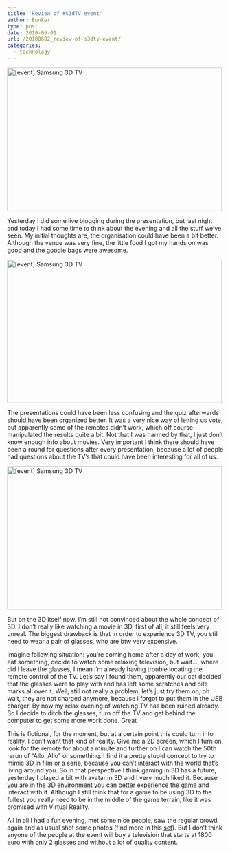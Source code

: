 ```yaml
---
title: 'Review of #s3dTV event'
author: Bunker
type: post
date: 2010-06-01
url: /20100602_review-of-s3dtv-event/
categories:
  - technology
---
```

[<img src="http://farm5.static.flickr.com/4013/4657447871_4b8eb83963.jpg" width="500" height="333" alt="[event] Samsung 3D TV" />][1]

Yesterday I did some live blogging during the presentation, but last night and today I had some time to think about the evening and all the stuff we&#8217;ve seen. My initial thoughts are, the organisation could have been a bit better. Although the venue was very fine, the little food I got my hands on was good and the goodie bags were awesome.

[<img src="http://farm5.static.flickr.com/4045/4657467635_1ccec7c748.jpg" width="500" height="333" alt="[event] Samsung 3D TV" />][2]

The presentations could have been less confusing and the quiz afterwards should have been organized better. It was a very nice way of letting us vote, but apparently some of the remotes didn&#8217;t work, which off course manipulated the results quite a bit. Not that I was harmed by that, I just don&#8217;t know enough info about movies. Very important I think there should have been a round for questions after every presentation, because a lot of people had questions about the TV&#8217;s that could have been interesting for all of us.

[<img src="http://farm2.static.flickr.com/1297/4658046626_f92658a20b.jpg" width="500" height="333" alt="[event] Samsung 3D TV" />][3]

But on the 3D itself now. I&#8217;m still not convinced about the whole concept of 3D. I don&#8217;t really like watching a movie in 3D, first of all, it still feels very unreal. The biggest drawback is that in order to experience 3D TV, you still need to wear a pair of glasses, who are btw very expensive. 

Imagine following situation: you&#8217;re coming home after a day of work, you eat something, decide to watch some relaxing television, but wait&#8230;, where did I leave the glasses, I mean I&#8217;m already having trouble locating the remote control of the TV. Let&#8217;s say I found them, apparently our cat decided that the glasses were to play with and has left some scratches and bite marks all over it. Well, still not really a problem, let&#8217;s just try them on, oh wait, they are not charged anymore, because i forgot to put them in the USB charger. By now my relax evening of watching TV has been ruined already. So I decide to ditch the glasses, turn off the TV and get behind the computer to get some more work done. Great

This is fictional, for the moment, but at a certain point this could turn into reality. I don&#8217;t want that kind of reality. Give me a 2D screen, which I turn on, look for the remote for about a minute and further on I can watch the 50th rerun of &#8220;Allo, Allo&#8221; or something. I find it a pretty stupid concept to try to mimic 3D in film or a serie, because you can&#8217;t interact with the world that&#8217;s living around you. So in that perspective I think gaming in 3D has a future, yesterday I played a bit with avatar in 3D and I very much liked it. Because you are in the 3D environment you can better experience the game and interact with it. Although I still think that for a game to be using 3D to the fullest you really need to be in the middle of the game terrain, like it was promised with Virtual Reality.

All in all I had a fun evening, met some nice people, saw the regular crowd again and as usual shot some photos (find more in this [set][4]). But I don&#8217;t think anyone of the people at the event will buy a television that starts at 1800 euro with only 2 glasses and without a lot of quality content.

 [1]: http://www.flickr.com/photos/loneblackrider/4657447871/ "[event] Samsung 3D TV by PitsLamp photography, on Flickr"
 [2]: http://www.flickr.com/photos/loneblackrider/4657467635/ "[event] Samsung 3D TV by PitsLamp photography, on Flickr"
 [3]: http://www.flickr.com/photos/loneblackrider/4658046626/ "[event] Samsung 3D TV by PitsLamp photography, on Flickr"
 [4]: http://www.flickr.com/photos/loneblackrider/sets/72157624176827836/ "Set, Samsung s3dTV"